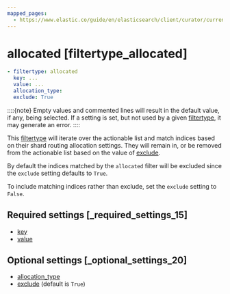 ```yaml
---
mapped_pages:
  - https://www.elastic.co/guide/en/elasticsearch/client/curator/current/filtertype_allocated.html
---
```


# allocated [filtertype_allocated]

```yaml
- filtertype: allocated
  key: ...
  value: ...
  allocation_type:
  exclude: True
```

::::{note}
Empty values and commented lines will result in the default value, if any, being selected.  If a setting is set, but not used by a given [filtertype](/reference/filtertype.md), it may generate an error.
::::


This [filtertype](/reference/filtertype.md) will iterate over the actionable list and match indices based on their shard routing allocation settings.  They will remain in, or be removed from the actionable list based on the value of [exclude](/reference/fe_exclude.md).

By default the indices matched by the `allocated` filter will be excluded since the `exclude` setting defaults to `True`.

To include matching indices rather than exclude, set the `exclude` setting to `False`.

## Required settings [_required_settings_15]

* [key](/reference/fe_key.md)
* [value](/reference/fe_value.md)


## Optional settings [_optional_settings_20]

* [allocation_type](/reference/fe_allocation_type.md)
* [exclude](/reference/fe_exclude.md) (default is `True`)


